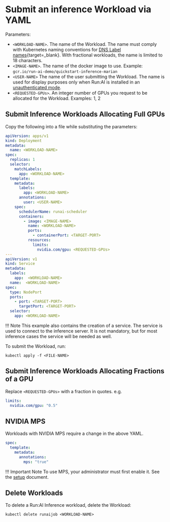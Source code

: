 # Submit an inference Workload via YAML

Parameters:

* `<WORKLOAD-NAME>`. The name of the Workload. The name must comply with Kubernetes naming conventions for [DNS Label names](https://kubernetes.io/docs/concepts/overview/working-with-objects/names/#dns-label-names){target=_blank}. With fractional workloads, the name is limited to 18 characters. 
* `<IMAGE-NAME>`. The name of the docker image to use. Example: `gcr.io/run-ai-demo/quickstart-inference-marian`
* `<USER-NAME>` The name of the user submitting the Workload. The name is used for display purposes only when Run:AI is installed in an [unauthenticated mode](../../admin/runai-setup/cluster-setup/researcher-authentication.md).
* ``<REQUESTED-GPUs>``. An integer number of GPUs you request to be allocated for the Workload. Examples: 1, 2


##  Submit Inference Workloads Allocating Full GPUs

Copy the following into a file while substituting the parameters:

```yaml
apiVersion: apps/v1
kind: Deployment
metadata:
  name: <WORKLOAD-NAME>
spec:
  replicas: 1
  selector:
    matchLabels:
      app: <WORKLOAD-NAME>
  template:
    metadata:
      labels:
        app: <WORKLOAD-NAME>
      annotations:
        user: <USER-NAME>
    spec:
      schedulerName: runai-scheduler
      containers:
        - image: <IMAGE-NAME>
          name: <WORKLOAD-NAME>
          ports:
            - containerPort: <TARGET-PORT>
          resources:
            limits:
              nvidia.com/gpu: <REQUESTED-GPUs>
---
apiVersion: v1
kind: Service
metadata:
  labels:
    app:  <WORKLOAD-NAME>
  name:  <WORKLOAD-NAME>
spec:
  type: NodePort
  ports:
    - port: <TARGET-PORT>
      targetPort: <TARGET-PORT>
  selector:
    app: <WORKLOAD-NAME>
```

!!! Note
    This example also contains the creation of a service. The service is used to connect to the inference server. It is not mandatory, but for most inference cases the service will be needed as well.   

To submit the Workload, run:

```
kubectl apply -f <FILE-NAME>
```


##  Submit Inference Workloads Allocating Fractions of a GPU


Replace `<REQUESTED-GPUs>` with a fraction in quotes. e.g. 

``` yaml
limits:
  nvidia.com/gpu: "0.5"
```


## NVIDIA MPS

Workloads with NVIDIA MPS require a change in the above YAML. 

``` yaml
spec:
  template: 
    metadata:
      annotations:
        mps: "true"
``` 

!!! Important Note
    To use MPS, your administrator must first enable it. See the [setup](setup.md) document. 


## Delete Workloads

To delete a Run:AI Inference workload, delete the Workload:

```
kubectl delete runaijob <WORKLOAD-NAME>
```
